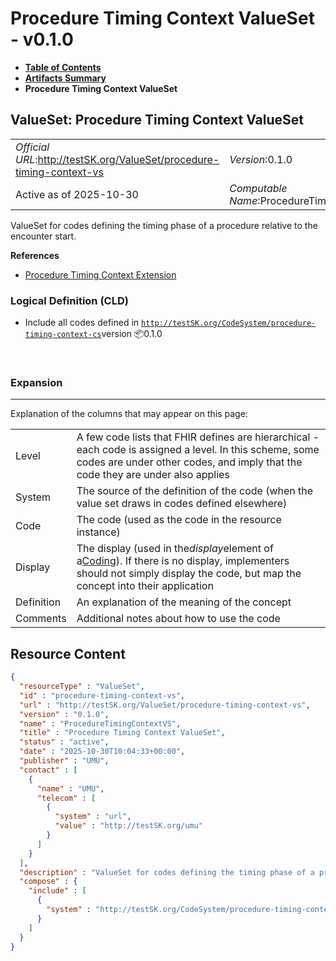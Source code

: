# Procedure Timing Context ValueSet - v0.1.0

* [**Table of Contents**](toc.md)
* [**Artifacts Summary**](artifacts.md)
* **Procedure Timing Context ValueSet**

## ValueSet: Procedure Timing Context ValueSet 

| | |
| :--- | :--- |
| *Official URL*:http://testSK.org/ValueSet/procedure-timing-context-vs | *Version*:0.1.0 |
| Active as of 2025-10-30 | *Computable Name*:ProcedureTimingContextVS |

 
ValueSet for codes defining the timing phase of a procedure relative to the encounter start. 

 **References** 

* [Procedure Timing Context Extension](StructureDefinition-procedure-timing-context-ext.md)

### Logical Definition (CLD)

* Include all codes defined in [`http://testSK.org/CodeSystem/procedure-timing-context-cs`](CodeSystem-procedure-timing-context-cs.md)version 📦0.1.0

 

### Expansion

-------

 Explanation of the columns that may appear on this page: 

| | |
| :--- | :--- |
| Level | A few code lists that FHIR defines are hierarchical - each code is assigned a level. In this scheme, some codes are under other codes, and imply that the code they are under also applies |
| System | The source of the definition of the code (when the value set draws in codes defined elsewhere) |
| Code | The code (used as the code in the resource instance) |
| Display | The display (used in the*display*element of a[Coding](http://hl7.org/fhir/R5/datatypes.html#Coding)). If there is no display, implementers should not simply display the code, but map the concept into their application |
| Definition | An explanation of the meaning of the concept |
| Comments | Additional notes about how to use the code |



## Resource Content

```json
{
  "resourceType" : "ValueSet",
  "id" : "procedure-timing-context-vs",
  "url" : "http://testSK.org/ValueSet/procedure-timing-context-vs",
  "version" : "0.1.0",
  "name" : "ProcedureTimingContextVS",
  "title" : "Procedure Timing Context ValueSet",
  "status" : "active",
  "date" : "2025-10-30T10:04:33+00:00",
  "publisher" : "UMU",
  "contact" : [
    {
      "name" : "UMU",
      "telecom" : [
        {
          "system" : "url",
          "value" : "http://testSK.org/umu"
        }
      ]
    }
  ],
  "description" : "ValueSet for codes defining the timing phase of a procedure relative to the encounter start.",
  "compose" : {
    "include" : [
      {
        "system" : "http://testSK.org/CodeSystem/procedure-timing-context-cs"
      }
    ]
  }
}

```
